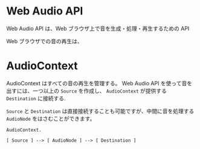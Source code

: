 # Web Audio API

Web Audio API は、Web ブラウザ上で音を生成・処理・再生するための API

Web ブラウザでの音の再生は、<audio> 要素 が有名ですが、再生しかできない。
生成・処理（周波数フィルタ、歪み処理、立体音響など）を行うには Web Audio API が必要になる。

# AudioContext

AudioContext はすべての音の再生を管理する。
Web Audio API を使って音を出すには、一つ以上の `Source` を作成し、 `AudioContext` が提供する `Destination` に接続する.

`Source` と `Destination` は直接接続することも可能ですが、中間に音を処理する `AudioNode` をはさむことができます。

```
AudioContext.

[ Source ] --> [ AudioNode ] --> [ Destination ]
```
